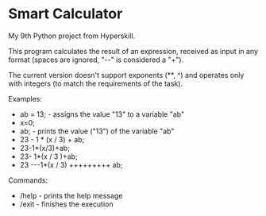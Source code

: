 # Smart Calculator

My 9th Python project from Hyperskill.

This program calculates the result of an expression, received as input in any format (spaces are ignored, "--" is considered a "+").

The current version doesn't support exponents (**, ^) and operates only with integers (to match the requirements of the task).

Examples:
- ab = 13; - assigns the value "13" to a variable "ab"
- x=0;
- ab; - prints the value ("13") of the variable "ab"
- 23 - 1 * (x / 3) + ab;
- 23-1*(x/3)+ab;
- 23-   1*(x / 3 )+ab;
- 23 ---1*(x / 3) +++++++++ ab;

Commands:
- /help - prints the help message
- /exit - finishes the execution
